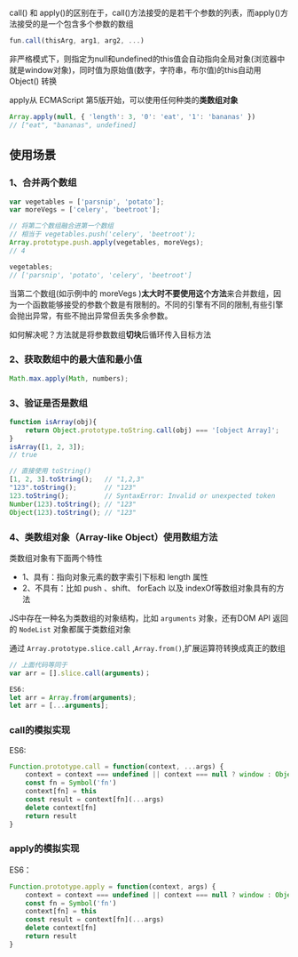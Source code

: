 #

call() 和 apply()的区别在于，call()方法接受的是若干个参数的列表，而apply()方法接受的是一个包含多个参数的数组

```js
fun.call(thisArg, arg1, arg2, ...)
```

非严格模式下，则指定为null和undefined的this值会自动指向全局对象(浏览器中就是window对象)，同时值为原始值(数字，字符串，布尔值)的this自动用 Object() 转换

apply从 ECMAScript 第5版开始，可以使用任何种类的**类数组对象**

```js
Array.apply(null, { 'length': 3, '0': 'eat', '1': 'bananas' })
// ["eat", "bananas", undefined]
```

## 使用场景

### 1、合并两个数组

```js
var vegetables = ['parsnip', 'potato'];
var moreVegs = ['celery', 'beetroot'];

// 将第二个数组融合进第一个数组
// 相当于 vegetables.push('celery', 'beetroot');
Array.prototype.push.apply(vegetables, moreVegs);
// 4

vegetables;
// ['parsnip', 'potato', 'celery', 'beetroot']
```

当第二个数组(如示例中的 moreVegs )**太大时不要使用这个方法**来合并数组，因为一个函数能够接受的参数个数是有限制的。不同的引擎有不同的限制,有些引擎会抛出异常，有些不抛出异常但丢失多余参数。

如何解决呢？方法就是将参数数组**切块**后循环传入目标方法

### 2、获取数组中的最大值和最小值

```js
Math.max.apply(Math, numbers);
```

### 3、验证是否是数组

```js
function isArray(obj){
    return Object.prototype.toString.call(obj) === '[object Array]';
}
isArray([1, 2, 3]);
// true

// 直接使用 toString()
[1, 2, 3].toString(); 	// "1,2,3"
"123".toString(); 		// "123"
123.toString(); 		// SyntaxError: Invalid or unexpected token
Number(123).toString(); // "123"
Object(123).toString(); // "123"
```

### 4、类数组对象（Array-like Object）使用数组方法

类数组对象有下面两个特性

- 1、具有：指向对象元素的数字索引下标和 length 属性
- 2、不具有：比如 push 、shift、 forEach 以及 indexOf等数组对象具有的方法

JS中存在一种名为类数组的对象结构，比如 `arguments` 对象，还有DOM API 返回的 `NodeList` 对象都属于类数组对象

通过 `Array.prototype.slice.call` ,`Array.from()`,扩展运算符转换成真正的数组

```js
// 上面代码等同于
var arr = [].slice.call(arguments)；

ES6:
let arr = Array.from(arguments);
let arr = [...arguments];
```

### call的模拟实现

ES6:

```js
Function.prototype.call = function(context, ...args) {
    context = context === undefined || context === null ? window : Object(context)
    const fn = Symbol('fn')
    context[fn] = this
    const result = context[fn](...args)
    delete context[fn]
    return result
}
```

### apply的模拟实现

ES6：

```js
Function.prototype.apply = function(context, args) {
    context = context === undefined || context === null ? window : Object(context)
    const fn = Symbol('fn')
    context[fn] = this
    const result = context[fn](...args)
    delete context[fn]
    return result
}
```
